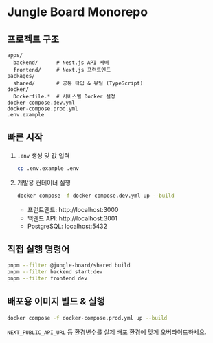 # Jungle Board Monorepo

## 프로젝트 구조
```
apps/
  backend/      # Nest.js API 서버
  frontend/     # Next.js 프런트엔드
packages/
  shared/       # 공통 타입 & 유틸 (TypeScript)
docker/
  Dockerfile.*  # 서비스별 Docker 설정
docker-compose.dev.yml
docker-compose.prod.yml
.env.example
```

## 빠른 시작
1. `.env` 생성 및 값 입력
   ```bash
   cp .env.example .env
   ```
2. 개발용 컨테이너 실행
   ```bash
   docker compose -f docker-compose.dev.yml up --build
   ```
   - 프런트엔드: http://localhost:3000
   - 백엔드 API: http://localhost:3001
   - PostgreSQL: localhost:5432

## 직접 실행 명령어
```bash
pnpm --filter @jungle-board/shared build
pnpm --filter backend start:dev
pnpm --filter frontend dev
```

## 배포용 이미지 빌드 & 실행
```bash
docker compose -f docker-compose.prod.yml up --build
```
`NEXT_PUBLIC_API_URL` 등 환경변수를 실제 배포 환경에 맞게 오버라이드하세요.
